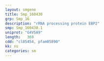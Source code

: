 ```yaml
---
layout: smgene
title: Smp_160430
grp: Smp_16
description: "rRNA processing protein EBP2"
smp: Smp_160430.1
uniprot: "G4V5A9"
length:   369
cdd: "cl05454, pfam05890"
kk: ns
categories: sm
---
```

